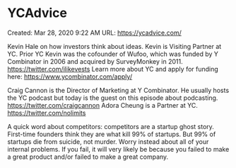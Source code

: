 # YCAdvice

Created: Mar 28, 2020 9:22 AM
URL: https://ycadvice.com/

Kevin Hale on how investors think about ideas. Kevin is Visiting Partner at YC. Prior YC Kevin was the cofounder of Wufoo, which was funded by Y Combinator in 2006 and acquired by SurveyMonkey in 2011. https://twitter.com/ilikevests Learn more about YC and apply for funding here: https://www.ycombinator.com/apply/

Craig Cannon is the Director of Marketing at Y Combinator. He usually hosts the YC podcast but today is the guest on this episode about podcasting. https://twitter.com/craigcannon Adora Cheung is a Partner at YC. https://twitter.com/nolimits

A quick word about competitors: competitors are a startup ghost story. First-time founders think they are what kill 99% of startups. But 99% of startups die from suicide, not murder. Worry instead about all of your internal problems. If you fail, it will very likely be because you failed to make a great product and/or failed to make a great company.